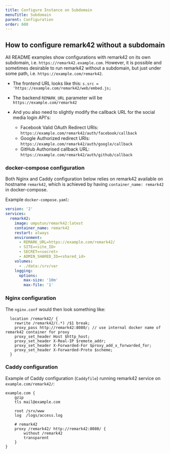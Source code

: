 ```yaml
---
title: Configure Instance on Subdomain
menuTitle: Subdomain
parent: Configuration
order: 600
---
```


## How to configure remark42 without a subdomain

All README examples show configurations with remark42 on its own subdomain, i.e. `https://remark42.example.com`. However, it is possible and sometimes desirable to run remark42 without a subdomain, but just under some path, i.e. `https://example.com/remark42`.

- The frontend URL looks like this: `s.src = 'https://example.com/remark42/web/embed.js;`

- The backend `REMARK_URL` parameter will be `https://example.com/remark42`

- And you also need to slightly modify the callback URL for the social media login API's:
	- Facebook Valid OAuth Redirect URIs: `https://example.com/remark42/auth/facebook/callback`
	- Google Authorized redirect URIs: `https://example.com/remark42/auth/google/callback`
	- GitHub Authorised callback URL: `https://example.com/remark42/auth/github/callback`

### docker-compose configuration

Both Nginx and Caddy configuration below relies on remark42 available on hostname `remark42`, which is achieved by having `container_name: remark42` in docker-compose.

Example `docker-compose.yaml`:

```yaml
version: '2'
services:
  remark42:
    image: umputun/remark42:latest
    container_name: remark42
    restart: always
    environment:
      - REMARK_URL=https://example.com/remark42/
      - SITE=<site_ID>
      - SECRET=<secret>
      - ADMIN_SHARED_ID=<shared_id>
    volumes:
      - ./data:/srv/var
    logging:
      options:
        max-size: '10m'
        max-file: '1'
```

### Nginx configuration

The `nginx.conf` would then look something like:

```
  location /remark42/ {
    rewrite /remark42/(.*) /$1 break;
    proxy_pass http://remark42:8080/; // use internal docker name of remark42 container for proxy
    proxy_set_header Host $http_host;
    proxy_set_header X-Real-IP $remote_addr;
    proxy_set_header X-Forwarded-For $proxy_add_x_forwarded_for;
    proxy_set_header X-Forwarded-Proto $scheme;
  }
```

### Caddy configuration

Example of Caddy configuration (`Caddyfile`) running remark42 service on `example.com/remark42/`:

```
example.com {
	gzip
	tls mail@example.com

	root /srv/www
	log  /logs/access.log

	# remark42
	proxy /remark42/ http://remark42:8080/ {
		without /remark42
		transparent
	}
}
```
